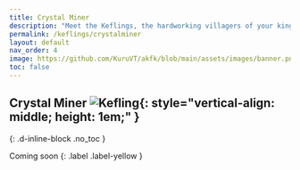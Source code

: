 ```yaml
---
title: Crystal Miner
description: "Meet the Keflings, the hardworking villagers of your kingdom in A Kingdom for Keflings. These cheerful characters are eager to follow your lead and assist with building, gathering resources, and more."
permalink: /keflings/crystalminer
layout: default
nav_order: 4
image: https://github.com/KuruVT/akfk/blob/main/assets/images/banner.png?raw=true
toc: false
---
```


##  Crystal Miner ![Kefling](https://github.com/KuruVT/akfk/blob/main/assets/images/keflings/rockminer_icon.png?raw=true){: style="vertical-align: middle; height: 1em;" }
{: .d-inline-block .no_toc }

Coming soon
{: .label .label-yellow }
